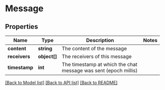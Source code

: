 # Message

## Properties
Name | Type | Description | Notes
------------ | ------------- | ------------- | -------------
**content** | **string** | The content of the message | 
**receivers** | **object[]** | The receivers of this message | 
**timestamp** | **int** | The timestamp at which the chat message was sent (epoch millis) | 

[[Back to Model list]](../README.md#documentation-for-models) [[Back to API list]](../README.md#documentation-for-api-endpoints) [[Back to README]](../README.md)


